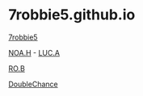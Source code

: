 # 7robbie5.github.io
[7robbie5](https://7robbie5.github.io)

[NOA.H](https://github.com/7robbie5/noa.h)   -   [LUC.A](https://github.com/7robbie5/luc.a)

[RO.B](https://github.com/7robbie5/ro.b)

[DoubleChance](https://github.com/7robbie5/doublechance)
